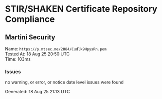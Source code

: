 # STIR/SHAKEN Certificate Repository Compliance

## Martini Security

Name: `https://p.mtsec.me/2884/Cudlk9HpysRn.pem`\
Tested At: 18 Aug 25 20:50 UTC\
Time: 103ms

### Issues

no warning, or error, or notice date level issues were found

Generated: 18 Aug 25 21:13 UTC